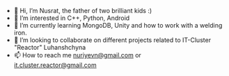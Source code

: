 - 👋 Hi, I’m Nusrat,  the father of two brilliant kids :)
- 👀 I’m interested in С++, Python, Android
- 🌱 I’m currently learning MongoDB, Unity and how to work with a welding iron.
- 💞️ I’m looking to collaborate on different projects related to IT-Cluster "Reactor" Luhanshchyna
- 📫 How to reach me nuriyevn@gmail.com or it.cluster.reactor@gmail.com

<!---
nuriyevn/nuriyevn is a ✨ special ✨ repository because its `README.md` (this file) appears on your GitHub profile.
You can click the Preview link to take a look at your changes.
--->
